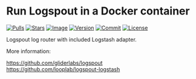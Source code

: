 # Run Logspout in a Docker container

[![Pulls](https://img.shields.io/docker/pulls/zcalusic/logspout.svg)](https://hub.docker.com/r/zcalusic/logspout/)
[![Stars](https://img.shields.io/docker/stars/zcalusic/logspout.svg)](https://hub.docker.com/r/zcalusic/logspout/)
[![Image](https://images.microbadger.com/badges/image/zcalusic/logspout.svg)](https://microbadger.com/images/zcalusic/logspout/)
[![Version](https://images.microbadger.com/badges/version/zcalusic/logspout.svg)](https://microbadger.com/images/zcalusic/logspout/)
[![Commit](https://images.microbadger.com/badges/commit/zcalusic/logspout.svg)](https://microbadger.com/images/zcalusic/logspout/)
[![License](https://images.microbadger.com/badges/license/zcalusic/logspout.svg)](https://microbadger.com/images/zcalusic/logspout/)

Logspout log router with included Logstash adapter.

More information:

https://github.com/gliderlabs/logspout  
https://github.com/looplab/logspout-logstash
